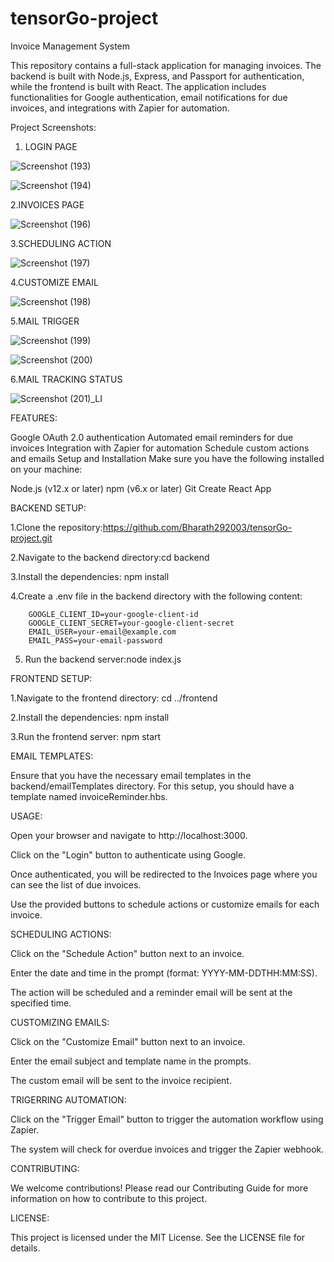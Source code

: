 # tensorGo-project
Invoice Management System

This repository contains a full-stack application for managing invoices. The backend is built with Node.js, Express, and Passport for authentication, while the frontend is built with React. The application includes functionalities for Google authentication, email notifications for due invoices, and integrations with Zapier for automation.

Project Screenshots:
1. LOGIN PAGE
   
![Screenshot (193)](https://github.com/Bharath292003/tensorGo-project/assets/98509219/24a818ad-19a0-4196-86a6-70c3b6a296a0)

![Screenshot (194)](https://github.com/Bharath292003/tensorGo-project/assets/98509219/f7c50039-3916-4a7b-9e25-f5385ef44480)


2.INVOICES PAGE


![Screenshot (196)](https://github.com/Bharath292003/tensorGo-project/assets/98509219/081e3500-c874-44ba-8255-d9ffee79f849)

3.SCHEDULING ACTION


![Screenshot (197)](https://github.com/Bharath292003/tensorGo-project/assets/98509219/34add5f6-1d7a-40c6-a6ac-1e3e5868b944)


4.CUSTOMIZE EMAIL


![Screenshot (198)](https://github.com/Bharath292003/tensorGo-project/assets/98509219/d3ef980c-11db-43e9-89b4-f83139689a55)


5.MAIL TRIGGER


![Screenshot (199)](https://github.com/Bharath292003/tensorGo-project/assets/98509219/ae764b22-e148-46b7-be44-2448dfc4cf2d)

![Screenshot (200)](https://github.com/Bharath292003/tensorGo-project/assets/98509219/62d99890-cdc1-4736-b11d-78b03a6d57cd)


6.MAIL TRACKING STATUS

![Screenshot (201)_LI](https://github.com/Bharath292003/tensorGo-project/assets/98509219/8ea8b371-96eb-44be-b69f-5cd27996c672)

FEATURES:

Google OAuth 2.0 authentication
Automated email reminders for due invoices
Integration with Zapier for automation
Schedule custom actions and emails
Setup and Installation
Make sure you have the following installed on your machine:

Node.js (v12.x or later)
npm (v6.x or later)
Git
Create React App

BACKEND SETUP:

1.Clone the repository:https://github.com/Bharath292003/tensorGo-project.git

2.Navigate to the backend directory:cd backend

3.Install the dependencies: npm install

4.Create a .env file in the backend directory with the following content:

        GOOGLE_CLIENT_ID=your-google-client-id
        GOOGLE_CLIENT_SECRET=your-google-client-secret
        EMAIL_USER=your-email@example.com
        EMAIL_PASS=your-email-password
5. Run the backend server:node index.js

FRONTEND SETUP:

1.Navigate to the frontend directory: cd ../frontend

2.Install the dependencies: npm install

3.Run the frontend server: npm start

EMAIL TEMPLATES:

Ensure that you have the necessary email templates in the backend/emailTemplates directory. For this setup, you should have a template named invoiceReminder.hbs.

USAGE:

Open your browser and navigate to http://localhost:3000.

Click on the "Login" button to authenticate using Google.

Once authenticated, you will be redirected to the Invoices page where you can see the list of due invoices.

Use the provided buttons to schedule actions or customize emails for each invoice.

SCHEDULING ACTIONS:

Click on the "Schedule Action" button next to an invoice.

Enter the date and time in the prompt (format: YYYY-MM-DDTHH:MM:SS).

The action will be scheduled and a reminder email will be sent at the specified time.

CUSTOMIZING EMAILS:

Click on the "Customize Email" button next to an invoice.

Enter the email subject and template name in the prompts.

The custom email will be sent to the invoice recipient.

TRIGERRING AUTOMATION:

Click on the "Trigger Email" button to trigger the automation workflow using Zapier.

The system will check for overdue invoices and trigger the Zapier webhook.

CONTRIBUTING:

We welcome contributions! Please read our Contributing Guide for more information on how to contribute to this project.

LICENSE:

This project is licensed under the MIT License. See the LICENSE file for details.


